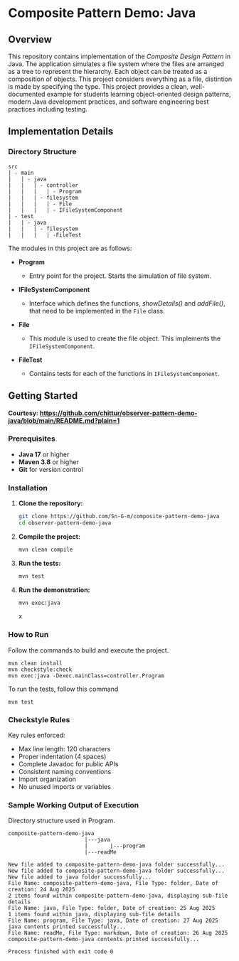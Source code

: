 
# Composite Pattern Demo: Java
## Overview

This repository contains implementation of the *Composite Design Pattern* in Java. The application simulates a file system where the files are arranged as a tree to represent the hierarchy. Each object can be treated as a composition of objects. This project considers everything as a file, distintion is made by specifying the type. This project provides a clean, well-documented example for students learning object-oriented design patterns, modern Java development practices, and software engineering best practices including testing.

## Implementation Details

### Directory Structure
```
src
| - main
|   | - java
|   |   | - controller
|   |   |   | - Program
|   |   | - filesystem
|   |   |   | - File
|   |   |   | - IFileSystemComponent
| - test
|   | - java
|   |   | - filesystem
|   |   |   | -FileTest
```

The modules in this project are as follows:

- **Program**
    - Entry point for the project. Starts the simulation of file system.

- **IFileSystemComponent**

    - Interface which defines the functions, *showDetails()* and *addFile()*, that need to be implemented in the ```File``` class. 

- **File**

    - This module is used to create the file object. This implements the ```IFileSystemComponent```.

- **FileTest** 

    - Contains tests for each of the functions in ```IFileSystemComponent```. 

## Getting Started

**Courtesy: https://github.com/chittur/observer-pattern-demo-java/blob/main/README.md?plain=1**

### Prerequisites

- **Java 17** or higher
- **Maven 3.8** or higher
- **Git** for version control

### Installation

1. **Clone the repository:**
   ```bash
   git clone https://github.com/Sn-G-m/composite-pattern-demo-java
   cd observer-pattern-demo-java
   ```

2. **Compile the project:**
   ```bash
   mvn clean compile
   ```

3. **Run the tests:**
   ```bash
   mvn test
   ```

4. **Run the demonstration:**
   ```bash
   mvn exec:java
   ```
   x
### How to Run
Follow the commands to build and execute the project.
```
mvn clean install
mvn checkstyle:check
mvn exec:java -Dexec.mainClass=controller.Program
```

To run the tests, follow this command
```
mvn test
```
### Checkstyle Rules

Key rules enforced:
- Max line length: 120 characters
- Proper indentation (4 spaces)
- Complete Javadoc for public APIs
- Consistent naming conventions
- Import organization
- No unused imports or variables


### Sample Working Output of Execution

Directory structure used in Program.
```
composite-pattern-demo-java
                        |---java
                        |       |---program
                        |---readMe
```

```
New file added to composite-pattern-demo-java folder successfully...
New file added to composite-pattern-demo-java folder successfully...
New file added to java folder successfully...
File Name: composite-pattern-demo-java, File Type: folder, Date of creation: 24 Aug 2025
2 items found within composite-pattern-demo-java, displaying sub-file details
File Name: java, File Type: folder, Date of creation: 25 Aug 2025
1 items found within java, displaying sub-file details
File Name: program, File Type: java, Date of creation: 27 Aug 2025
java contents printed successfully...
File Name: readMe, File Type: markdown, Date of creation: 26 Aug 2025
composite-pattern-demo-java contents printed successfully...

Process finished with exit code 0

```